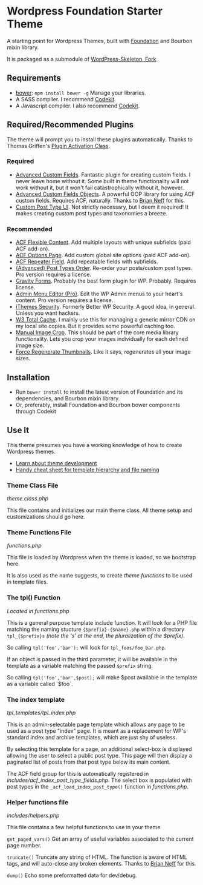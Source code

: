 # Wordpress Foundation Starter Theme

A starting point for Wordpress Themes, built with [Foundation](http://foundation.zurb.com/) and Bourbon mixin library.

It is packaged as a submodule of [WordPress-Skeleton, Fork](https://bitbucket.org/andrewcroce/wordpress-skeleton)

## Requirements

  * [bower](http://bower.io): `npm install bower -g` Manage your libraries.
  * A SASS compiler. I recommend [Codekit](https://incident57.com/codekit/).
  * A Javascript compiler. I also recommend [Codekit](https://incident57.com/codekit/).

## Required/Recommended Plugins

The theme will prompt you to install these plugins automatically. Thanks to Thomas Griffen's [Plugin Activation Class](https://github.com/thomasgriffin/TGM-Plugin-Activation).

### Required
  * [Advanced Custom Fields](http://www.advancedcustomfields.com/). Fantastic plugin for creating custom fields. I never leave home without it. Some built in theme functionality will not work without it, but it won't fail catastrophically without it, however.
  * [Advanced Custom Fields Objects](https://bitbucket.org/bneff84/advanced-custom-fields-objects). A powerful OOP library for using ACF custom fields. Requires ACF, naturally. Thanks to [Brian Neff](https://bitbucket.org/bneff84) for this.
  * [Custom Post Type UI](https://wordpress.org/plugins/custom-post-type-ui/). Not strictly necessary, but I deem it required! It makes creating custom post types and taxonomies a breeze.

### Recommended
  * [ACF Flexible Content](http://www.advancedcustomfields.com/resources/flexible-content/). Add multiple layouts with unique subfields (paid ACF add-on).
  * [ACF Options Page](http://www.advancedcustomfields.com/add-ons/options-page/). Add custom global site options (paid ACF add-on).
  * [ACF Repeater Field](http://www.advancedcustomfields.com/add-ons/repeater-field/). Add repeatable fields with subfields.
  * [(Advanced) Post Types Order](http://www.nsp-code.com/premium-plugins/wordpress-plugins/advanced-post-types-order/). Re-order your posts/custom post types. Pro version requires a license.
  * [Gravity Forms](http://www.gravityforms.com/). Probably the best form plugin for WP. Probably. Requires license.
  * [Admin Menu Editor (Pro)](http://adminmenueditor.com/). Edit the WP Admin menus to your heart's content. Pro version requires a license.
  * [iThemes Security](https://wordpress.org/plugins/better-wp-security/). Formerly Better WP Security. A good idea, in general. Unless you want hackers.
  * [W3 Total Cache](https://wordpress.org/plugins/w3-total-cache/). I mainly use this for managing a generic mirror CDN on my local site copies. But it provides some powerful caching too.
  * [Manual Image Crop](https://wordpress.org/plugins/manual-image-crop/). This should be part of the core media library functionality. Lets you crop your images individually for each defined image size.
  * [Force Regenerate Thumbnails](https://wordpress.org/plugins/force-regenerate-thumbnails/). Like it says, regenerates all your image sizes.

## Installation

  * Run `bower install` to install the latest version of Foundation and its dependencies, and Bourbon mixin library.
  * Or, preferably, install Foundation and Bourbon bower components through Codekit


## Use It

This theme presumes you have a working knowledge of how to create Wordpress themes.

  * [Learn about theme development](http://codex.wordpress.org/Theme_Development)
  * [Handy cheat sheet for template hierarchy and file naming](http://codex.wordpress.org/images/1/18/Template_Hierarchy.png)

### Theme Class File

*theme.class.php*

This file contains and initializes our main theme class. All theme setup and customizations should go here.

### Theme Functions File

*functions.php*

This file is loaded by Wordpress when the theme is loaded, so we bootstrap here.

It is also used as the name suggests, to create *theme functions* to be used in template files.

### The tpl() Function

*Located in functions.php*

This is a general purpose template include function. It will look for a PHP file matching the naming stucture `{$prefix}-{$name}.php` within a directory `tpl_{$prefix}s` *(note the 's' at the end, the pluralization of the $prefix)*.

So calling `tpl('foo','bar');` will look for `tpl_foos/foo_bar.php`. 

If an object is passed in the third parameter, it will be available in the template as a variable matching the passed `$prefix` string. 

So calling `tpl('foo','bar',$post);` will make $post available in the template as a variable called `$foo`.

### The index template

*tpl_templates/tpl_index.php*

This is an admin-selectable page template which allows any page to be used as a post type "index" page. It is meant as a replacement for WP's standard index and archive templates, which are just shy of useless.

By selecting this template for a page, an additional select-box is displayed allowing the user to select a public post type. This page will then display a paginated list of posts from that post type below its main content.

The ACF field group for this is automatically registered in *includes/acf_index_post_type_fields.php*. The select box is populated with post types in the `_acf_load_index_post_type()` function in *functions.php*.

### Helper functions file

*includes/helpers.php*

This file contains a few helpful functions to use in your theme

`get_paged_vars()` Get an array of useful variables associated to the current page number.

`truncate()` Truncate any string of HTML. The function is aware of HTML tags, and will auto-close any broken elements. Thanks to [Brian Neff](https://bitbucket.org/bneff84) for this.

`dump()` Echo some preformatted data for dev/debug.